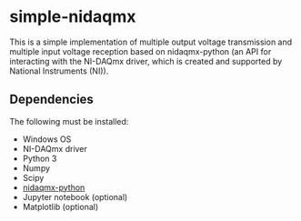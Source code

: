 # simple-nidaqmx
This is a simple implementation of multiple output voltage transmission and multiple input voltage reception based on nidaqmx-python (an API for interacting with the NI-DAQmx driver, which is created and supported by National Instruments (NI)).

## Dependencies
The following must be installed:
* Windows OS
* NI-DAQmx driver
* Python 3
* Numpy
* Scipy
* [nidaqmx-python](https://github.com/ni/nidaqmx-python)
* Jupyter notebook (optional)
* Matplotlib (optional)
